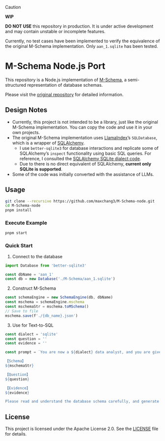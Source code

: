 > [!CAUTION]
> **WIP**
> 
> **DO NOT USE** this repository in production. It is under active development and may contain unstable or incomplete features.
>
> Currently, no test cases have been implemented to verify the equivalence of the original M-Schema implementation. Only  `aan_1.sqlite` has been tested.

# M-Schema Node.js Port

This repository is a Node.js implementation of [M-Schema](https://github.com/XGenerationLab/M-Schema), a semi-structured representation of database schemas.

Please visit the [original repository](https://github.com/XGenerationLab/M-Schema) for detailed information.

## Design Notes

- Currently, this project is not intended to be a library, just like the original M-Schema implementation. You can copy the code and use it in your own projects.
- The original M-Schema implementation uses [LlamaIndex](https://github.com/run-llama/llama_index)’s `SQLDatabase`, which is a wrapper of [SQLAlchemy](https://github.com/sqlalchemy/sqlalchemy).
  - I use `better-sqlite3` for database interactions and replicate some of SQLAlchemy’s `inspect` functionality using basic SQL queries. For reference, I consulted the [SQLAlchemy SQLite dialect code](https://github.com/sqlalchemy/sqlalchemy/blob/main/lib/sqlalchemy/dialects/sqlite/base.py).
  - Due to there is no direct equivalent of SQLAlchemy, **current only SQLite is supported**.
- Some of the code was initially converted with the assistance of LLMs.

## Usage

```bash
git clone --recursive https://github.com/maxchang3/M-Schema-node.git
cd M-Schema-node
pnpm install
```

### Execute Example

```bash
pnpm start
```

### Quick Start

1. Connect to the database

```ts
import Database from 'better-sqlite3'

const dbName = 'aan_1'
const db = new Database('./M-Schema/aan_1.sqlite')
```

2. Construct M-Schema

```ts
const schemaEngine = new SchemaEngine(db, dbName)
const mschema = schemaEngine.mschema
const mschemaStr = mschema.toMSchema()
// Save to file
mschema.save(f'./{db_name}.json')
```

3. Use for Text-to-SQL

```ts
const dialect = 'sqlite'
const question = ''
const evidence = ''

const prompt = `You are now a ${dialect} data analyst, and you are given a database schema as follows:

【Schema】
${mschemaStr}

【Question】
${question}

【Evidence】
${evidence}

Please read and understand the database schema carefully, and generate an executable SQL based on the user's question and evidence. The generated SQL is protected by \`\`\`sql and \`\`\`.`
```

## License

This project is licensed under the Apache License 2.0. See the [LICENSE](LICENSE) file for details.
